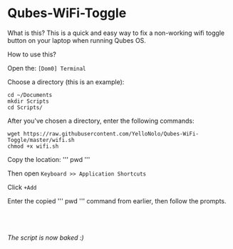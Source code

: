 # Qubes-WiFi-Toggle

What is this?
This is a quick and easy way to fix a non-working wifi toggle button on your laptop when running Qubes OS.

How to use this?

Open the: ``` [Dom0] Terminal ```

Choose a directory (this is an example):
``` 
cd ~/Documents
mkdir Scripts
cd Scripts/
```

After you've chosen a directory, enter the following commands:
``` 
wget https://raw.githubusercontent.com/YelloNolo/Qubes-WiFi-Toggle/master/wifi.sh
chmod +x wifi.sh 
```
Copy the location:
'''
pwd
'''

Then open ``` Keyboard >> Application Shortcuts ```

Click ``` +Add ```

Enter the copied ''' pwd ''' command from earlier, then follow the prompts.

<br><br><br>
<i>The script is now baked :)</i>
